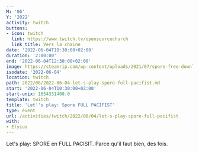```yaml
---
M: '06'
Y: '2022'
activity: twitch
buttons:
- icon: twitch
  link: https://www.twitch.tv/opensourcechurch
  link_title: Vers la chaine
date: '2022-06-04T10:30:00+02:00'
duration: '2:00:00'
end: '2022-06-04T12:30:00+02:00'
image: https://steamrip.com/wp-content/uploads/2021/07/spore-free-download-preinstalled-steamrip.jpg
isodate: '2022-06-04'
location: twitch
path: 2022/06/2022-06-04-let-s-play-spore-full-pacifist.md
start: '2022-06-04T10:30:00+02:00'
start-unix: 1654331400.0
template: twitch
title: 'Let''s play: Spore FULL PACIFIST'
type: event
url: /activities/twitch/2022/06/04/let-s-play-spore-full-pacifist
with:
- Elyius
---
```

Let's play: SPORE en FULL PACISIT. Parce qu'il faut bien, des fois.